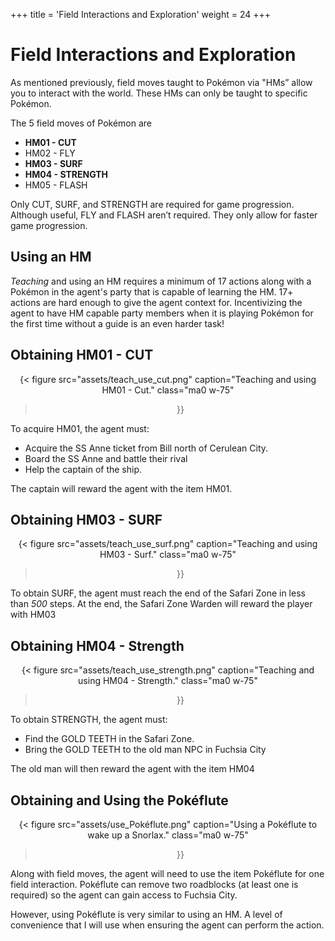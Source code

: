 +++
title = 'Field Interactions and Exploration'
weight = 24
+++

# Field Interactions and Exploration

As mentioned previously, field moves taught to Pokémon via "HMs” allow you to interact with the world. These HMs can only be taught to specific Pokémon.

The 5 field moves of Pokémon are

- **HM01 - CUT**  
- HM02 - FLY  
- **HM03 - SURF**  
- **HM04 - STRENGTH**  
- HM05 - FLASH

Only CUT, SURF, and STRENGTH are required for game progression. Although useful, FLY and FLASH aren’t required. They only allow for faster game progression.

## Using an HM
*Teaching* and using an HM requires a minimum of 17 actions along with a Pokémon in the agent's party that is capable of learning the HM. 17+ actions are hard enough to give the agent context for. Incentivizing the agent to have HM capable party members when it is playing Pokémon for the first time without a guide is an even harder task!

## Obtaining HM01 - CUT

<div style="text-align: center;">

{< figure
  src="assets/teach_use_cut.png"
  caption="Teaching and using HM01 - Cut."
  class="ma0 w-75"
>}}

</div>

To acquire HM01, the agent must: 

- Acquire the SS Anne ticket from Bill north of Cerulean City. 
- Board the SS Anne and battle their rival
- Help the captain of the ship. 

The captain will reward the agent with the item HM01.

## Obtaining HM03 - SURF

<div style="text-align: center;">

{< figure
  src="assets/teach_use_surf.png"
  caption="Teaching and using HM03 - Surf."
  class="ma0 w-75"
>}}

</div>

To obtain SURF, the agent must reach the end of the Safari Zone in less than *500* steps. At the end, the Safari Zone Warden will reward the player with HM03

## Obtaining HM04 - Strength

<div style="text-align: center;">

{< figure
  src="assets/teach_use_strength.png"
  caption="Teaching and using HM04 - Strength."
  class="ma0 w-75"
>}}

</div>

To obtain STRENGTH, the agent must:

- Find the GOLD TEETH in the Safari Zone.
- Bring the GOLD TEETH to the old man NPC in Fuchsia City

The old man will then reward the agent with the item HM04


## Obtaining and Using the Pokéflute

<div style="text-align: center;">

{< figure
  src="assets/use_Pokéflute.png"
  caption="Using a Pokéflute to wake up a Snorlax."
  class="ma0 w-75"
>}}

</div>

Along with field moves, the agent will need to use the item Pokéflute for one field interaction. Pokéflute can remove two roadblocks (at least one is required) so the agent can gain access to Fuchsia City. 

However, using Pokéflute is very similar to using an HM. A level of convenience that I will use when ensuring the agent can perform the action.